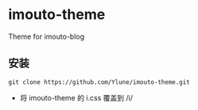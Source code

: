 # imouto-theme
Theme for imouto-blog

安装
---
```
git clone https://github.com/Ylune/imouto-theme.git
```
- 将 imouto-theme 的 i.css 覆盖到 /i/
